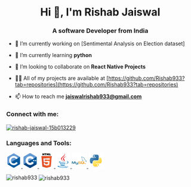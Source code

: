<h1 align="center">Hi 👋, I'm Rishab Jaiswal</h1>
<h3 align="center">A software Developer from India</h3>

- 🔭 I’m currently working on [Sentimental Analysis on Election dataset]

- 🌱 I’m currently learning **python**

- 👯 I’m looking to collaborate on **React Native Projects**

- 👨‍💻 All of my projects are available at [https://github.com/Rishab933?tab=repositories](https://github.com/Rishab933?tab=repositories)

- 📫 How to reach me **jaiswalrishab933@gmail.com**

<h3 align="left">Connect with me:</h3>
<p align="left">
<a href="https://linkedin.com/in/rishab-jaiswal-15b013229" target="blank"><img align="center" src="https://raw.githubusercontent.com/rahuldkjain/github-profile-readme-generator/master/src/images/icons/Social/linked-in-alt.svg" alt="rishab-jaiswal-15b013229" height="30" width="40" /></a>
</p>

<h3 align="left">Languages and Tools:</h3>
<p align="left"> <a href="https://www.cprogramming.com/" target="_blank" rel="noreferrer"> <img src="https://raw.githubusercontent.com/devicons/devicon/master/icons/c/c-original.svg" alt="c" width="40" height="40"/> </a> <a href="https://www.w3schools.com/cpp/" target="_blank" rel="noreferrer"> <img src="https://raw.githubusercontent.com/devicons/devicon/master/icons/cplusplus/cplusplus-original.svg" alt="cplusplus" width="40" height="40"/> </a> <a href="https://www.w3.org/html/" target="_blank" rel="noreferrer"> <img src="https://raw.githubusercontent.com/devicons/devicon/master/icons/html5/html5-original-wordmark.svg" alt="html5" width="40" height="40"/> </a> <a href="https://www.java.com" target="_blank" rel="noreferrer"> <img src="https://raw.githubusercontent.com/devicons/devicon/master/icons/java/java-original.svg" alt="java" width="40" height="40"/> </a> <a href="https://www.mysql.com/" target="_blank" rel="noreferrer"> <img src="https://raw.githubusercontent.com/devicons/devicon/master/icons/mysql/mysql-original-wordmark.svg" alt="mysql" width="40" height="40"/> </a> <a href="https://www.python.org" target="_blank" rel="noreferrer"> <img src="https://raw.githubusercontent.com/devicons/devicon/master/icons/python/python-original.svg" alt="python" width="40" height="40"/> </a> </p>

<p><img align="left" src="https://github-readme-stats.vercel.app/api/top-langs?username=rishab933&show_icons=true&locale=en&layout=compact" alt="rishab933" /></p>

<p>&nbsp;<img align="center" src="https://github-readme-stats.vercel.app/api?username=rishab933&show_icons=true&locale=en" alt="rishab933" /></p>
